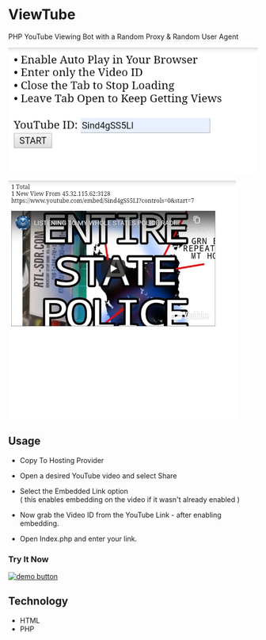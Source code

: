 ViewTube
======
PHP YouTube Viewing Bot with a Random Proxy &amp; Random User Agent 
![screen](Screenshot_2020-10-20-07-35-36.jpg)   
![screen](Screenshot_2020-10-20-07-36-42.jpg)
## Usage
* Copy To Hosting Provider
* Open a desired YouTube video and select Share
* Select the Embedded Link option     
( this enables embedding on the video if it wasn't already enabled )    

* Now grab the Video ID from the YouTube Link - after enabling embedding.
* Open Index.php and enter your link.

### Try It Now
[![demo button](https://i.imgur.com/3Ugm8J7.jpg)](https://criminal.ml/webapp/proxy) 


## Technology
* HTML
* PHP
